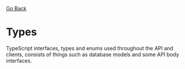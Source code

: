 [Go Back](../..)

# Types

TypeScript interfaces, types and enums used throughout the API and clients, consists of things such as database models and some API body interfaces.
